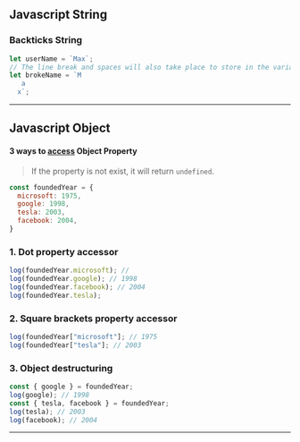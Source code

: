 ## Javascript String
### Backticks String
```js
let userName = `Max`;
// The line break and spaces will also take place to store in the variable.
let brokeName = `M
   a
  x`;
```

---

## Javascript Object
#### 3 ways to [access](https://dmitripavlutin.com/access-object-properties-javascript/) Object Property
> If the property is not exist, it will return `undefined`.
```js
const foundedYear = {
  microsoft: 1975,
  google: 1998,
  tesla: 2003,
  facebook: 2004,
}

```
### 1. Dot property accessor
```js
log(foundedYear.microsoft); //
log(foundedYear.google); // 1998
log(foundedYear.facebook); // 2004
log(foundedYear.tesla);
```

### 2. Square brackets property accessor
```js
log(foundedYear["microsoft"]; // 1975
log(foundedYear["tesla"]; // 2003
```
### 3. Object destructuring
```js
const { google } = foundedYear;
log(google); // 1998
const { tesla, facebook } = foundedYear;
log(tesla); // 2003
log(facebook); // 2004
```

---


